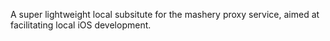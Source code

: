 A super lightweight local subsitute for the mashery proxy service, aimed at facilitating local iOS development.